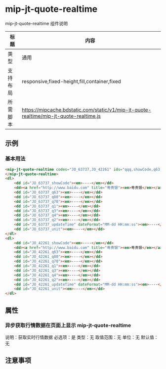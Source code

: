# mip-jt-quote-realtime

mip-jt-quote-realtime 组件说明

| 标题   | 内容                                       |
| ---- | ---------------------------------------- |
| 类型   | 通用                                       |
| 支持布局 | responsive,fixed-height,fill,container,fixed |
| 所需脚本 | https://mipcache.bdstatic.com/static/v1/mip-jt-quote-realtime/mip-jt-quote-realtime.js |

## 示例

### 基本用法
```html
<mip-jt-quote-realtime codes="JO_63737,JO_42261" ids="qqq,showCode,q63,q70,q80,q1,q3,q2,q4,updateTime,unit">
</mip-jt-quote-realtime>
<dl>
	<dd id="JO_63737_showCode"><em>----</em></dd>
	<dd><a href="http://www.baidu.com" title="粤贵银"><em>粤贵银</em></a></dd>
	<dd id="JO_63737_q63"><em>----</em></dd>
	<dd id="JO_63737_q80"><em>----</em></dd>
	<dd id="JO_63737_q70"><em>----</em></dd>
	<dd id="JO_63737_q1"><em>----</em></dd>
	<dd id="JO_63737_q3"><em>----</em></dd>
	<dd id="JO_63737_q4"><em>----</em></dd>
	<dd id="JO_63737_q2"><em>----</em></dd>
	<dd id="JO_63737_updateTime" dateFormat="MM-dd HH:mm:ss"><em>----</em></dd>
	<dd id="JO_63737_unit"><em>----</em></dd>
</dl>
<dl>
	<dd id="JO_42261_showCode"><em>----</em></dd>
	<dd><a href="http://www.baidu.com" title="粤贵银"><em>粤贵银</em></a></dd>
	<dd id="JO_42261_q63"><em>----</em></dd>
	<dd id="JO_42261_q80"><em>----</em></dd>
	<dd id="JO_42261_q70"><em>----</em></dd>
	<dd id="JO_42261_q1"><em>----</em></dd>
	<dd id="JO_42261_q3"><em>----</em></dd>
	<dd id="JO_42261_q4"><em>----</em></dd>
	<dd id="JO_42261_q2"><em>----</em></dd>
	<dd id="JO_42261_updateTime" dateFormat="MM-dd HH:mm:ss"><em>----</em></dd>
	<dd id="JO_42261_unit"><em>----</em></dd>
</dl>
```

## 属性

### 异步获取行情数据在页面上显示 mip-jt-quote-realtime

说明：获取实时行情数据
必选项：是
类型：无
取值范围：无
单位：无
默认值：无

## 注意事项

